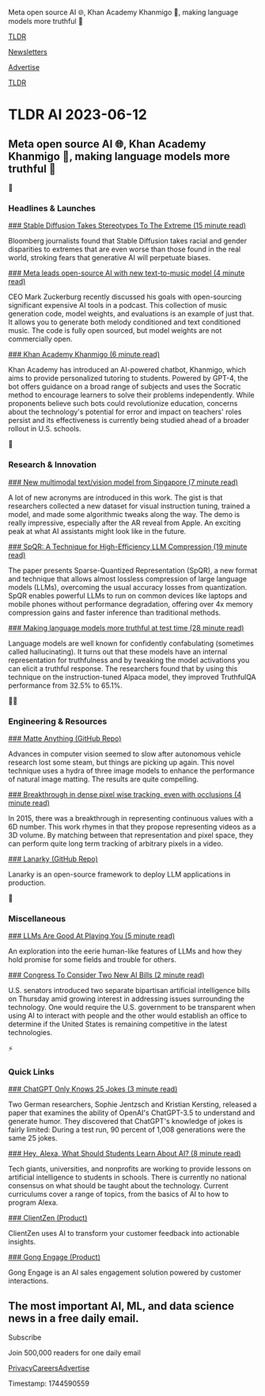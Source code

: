 Meta open source AI 🌐, Khan Academy Khanmigo 🤖, making language models more truthful 🥸 

[TLDR](/)

[Newsletters](/newsletters)

[Advertise](https://advertise.tldr.tech/)

[TLDR](/)

# TLDR AI 2023-06-12

## Meta open source AI 🌐, Khan Academy Khanmigo 🤖, making language models more truthful 🥸

🚀

### Headlines & Launches

[### Stable Diffusion Takes Stereotypes To The Extreme (15 minute read)](https://archive.ph/2rW4q?utm_source=tldrai)

Bloomberg journalists found that Stable Diffusion takes racial and gender disparities to extremes that are even worse than those found in the real world, stroking fears that generative AI will perpetuate biases.

[### Meta leads open-source AI with new text-to-music model (4 minute read)](https://ai.honu.io/papers/musicgen/?utm_source=tldrai)

CEO Mark Zuckerburg recently discussed his goals with open-sourcing significant expensive AI tools in a podcast. This collection of music generation code, model weights, and evaluations is an example of just that. It allows you to generate both melody conditioned and text conditioned music. The code is fully open sourced, but model weights are not commercially open.

[### Khan Academy Khanmigo (6 minute read)](https://archive.ph/L7jLP?utm_source=tldrai)

Khan Academy has introduced an AI-powered chatbot, Khanmigo, which aims to provide personalized tutoring to students. Powered by GPT-4, the bot offers guidance on a broad range of subjects and uses the Socratic method to encourage learners to solve their problems independently. While proponents believe such bots could revolutionize education, concerns about the technology's potential for error and impact on teachers' roles persist and its effectiveness is currently being studied ahead of a broader rollout in U.S. schools.

🧠

### Research & Innovation

[### New multimodal text/vision model from Singapore (7 minute read)](https://otter-ntu.github.io/?utm_source=tldrai)

A lot of new acronyms are introduced in this work. The gist is that researchers collected a new dataset for visual instruction tuning, trained a model, and made some algorithmic tweaks along the way. The demo is really impressive, especially after the AR reveal from Apple. An exciting peak at what AI assistants might look like in the future.

[### SpQR: A Technique for High-Efficiency LLM Compression (19 minute read)](https://arxiv.org/abs/2306.03078v1?utm_source=tldrai)

The paper presents Sparse-Quantized Representation (SpQR), a new format and technique that allows almost lossless compression of large language models (LLMs), overcoming the usual accuracy losses from quantization. SpQR enables powerful LLMs to run on common devices like laptops and mobile phones without performance degradation, offering over 4x memory compression gains and faster inference than traditional methods.

[### Making language models more truthful at test time (28 minute read)](https://arxiv.org/abs/2306.03341?utm_source=tldrai)

Language models are well known for confidently confabulating (sometimes called hallucinating). It turns out that these models have an internal representation for truthfulness and by tweaking the model activations you can elicit a truthful response. The researchers found that by using this technique on the instruction-tuned Alpaca model, they improved TruthfulQA performance from 32.5% to 65.1%.

👨‍💻

### Engineering & Resources

[### Matte Anything (GitHub Repo)](https://github.com/hustvl/Matte-Anything?utm_source=tldrai)

Advances in computer vision seemed to slow after autonomous vehicle research lost some steam, but things are picking up again. This novel technique uses a hydra of three image models to enhance the performance of natural image matting. The results are quite compelling.

[### Breakthrough in dense pixel wise tracking, even with occlusions (4 minute read)](https://omnimotion.github.io/?utm_source=tldrai)

In 2015, there was a breakthrough in representing continuous values with a 6D number. This work rhymes in that they propose representing videos as a 3D volume. By matching between that representation and pixel space, they can perform quite long term tracking of arbitrary pixels in a video.

[### Lanarky (GitHub Repo)](https://github.com/ajndkr/lanarky?utm_source=tldrai)

Lanarky is an open-source framework to deploy LLM applications in production.

🎁

### Miscellaneous

[### LLMs Are Good At Playing You (5 minute read)](https://lcamtuf.substack.com/p/llms-are-better-than-you-think-at?utm_source=tldrai)

An exploration into the eerie human-like features of LLMs and how they hold promise for some fields and trouble for others.

[### Congress To Consider Two New AI Bills (2 minute read)](https://archive.ph/7nnwl?utm_source=tldrai)

U.S. senators introduced two separate bipartisan artificial intelligence bills on Thursday amid growing interest in addressing issues surrounding the technology. One would require the U.S. government to be transparent when using AI to interact with people and the other would establish an office to determine if the United States is remaining competitive in the latest technologies.

⚡️

### Quick Links

[### ChatGPT Only Knows 25 Jokes (3 minute read)](https://arstechnica.com/information-technology/2023/06/researchers-discover-that-chatgpt-prefers-repeating-25-jokes-over-and-over/?utm_source=tldrai)

Two German researchers, Sophie Jentzsch and Kristian Kersting, released a paper that examines the ability of OpenAI's ChatGPT-3.5 to understand and generate humor. They discovered that ChatGPT's knowledge of jokes is fairly limited: During a test run, 90 percent of 1,008 generations were the same 25 jokes.

[### Hey, Alexa, What Should Students Learn About AI? (8 minute read)](https://archive.ph/w4oeZ?utm_source=tldrai)

Tech giants, universities, and nonprofits are working to provide lessons on artificial intelligence to students in schools. There is currently no national consensus on what should be taught about the technology. Current curriculums cover a range of topics, from the basics of AI to how to program Alexa.

[### ClientZen (Product)](https://clientzen.io/?utm_source=tldrai)

ClientZen uses AI to transform your customer feedback into actionable insights.

[### Gong Engage (Product)](https://www.gong.io/engage/?utm_source=tldrai)

Gong Engage is an AI sales engagement solution powered by customer interactions.

## The most important AI, ML, and data science news in a free daily email.

Subscribe

Join 500,000 readers for one daily email

[Privacy](/privacy)[Careers](https://jobs.ashbyhq.com/tldr.tech)[Advertise](/ai/advertise)

Timestamp: 1744590559